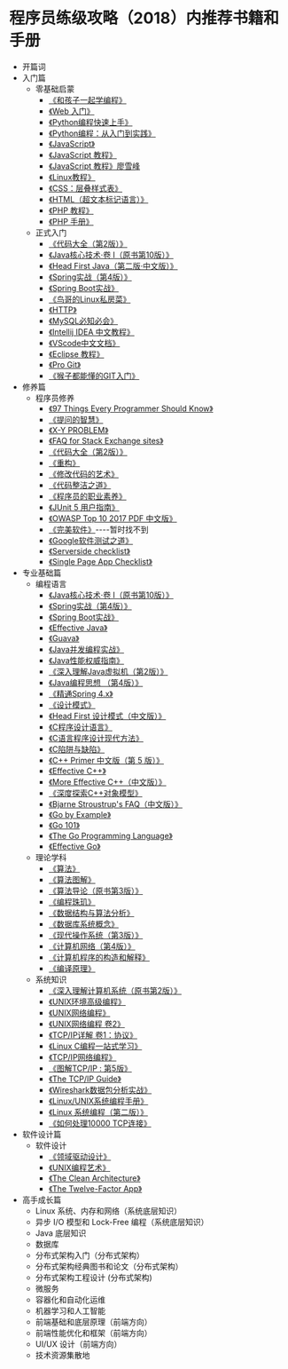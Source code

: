 # 程序员练级攻略（2018）内推荐书籍和手册

* 开篇词
* 入门篇
    * 零基础启蒙
        * [《和孩子一起学编程》](https://github.com/git-zjx/programmer_training_strategy/tree/master/入门篇/零基础启蒙)
        * [《Web 入门》](https://developer.mozilla.org/zh-CN/docs/Learn/Getting_started_with_the_web)
        * [《Python编程快速上手》](https://github.com/git-zjx/programmer_training_strategy/tree/master/入门篇/零基础启蒙)
        * [《Python编程：从入门到实践》](https://github.com/git-zjx/programmer_training_strategy/tree/master/入门篇/零基础启蒙)
        * [《JavaScript》](https://developer.mozilla.org/zh-CN/docs/Web/JavaScript)
        * [《JavaScript 教程》](http://www.w3school.com.cn/js/)
        * [《JavaScript 教程》廖雪峰](https://www.liaoxuefeng.com/wiki/001434446689867b27157e896e74d51a89c25cc8b43bdb3000)
        * [《Linux教程》](https://www.w3cschool.cn/linux/)
        * [《CSS：层叠样式表》](https://developer.mozilla.org/zh-CN/docs/Web/CSS)
        * [《HTML（超文本标记语言）》](https://developer.mozilla.org/zh-CN/docs/Web/HTML)
        * [《PHP 教程》](http://www.w3school.com.cn/php/index.asp)
        * [《PHP 手册》](http://php.net/manual/zh/)
    * 正式入门
        * [《代码大全（第2版）》](https://github.com/git-zjx/programmer_training_strategy/tree/master/修养篇/程序员修养)
        * [《Java核心技术·卷 I（原书第10版）》](https://github.com/git-zjx/programmer_training_strategy/tree/master/入门篇/正式入门)
        * [《Head First Java（第二版·中文版）》](https://github.com/git-zjx/programmer_training_strategy/tree/master/入门篇/正式入门)
        * [《Spring实战（第4版）》](https://github.com/git-zjx/programmer_training_strategy/tree/master/入门篇/正式入门)
        * [《Spring Boot实战》](https://github.com/git-zjx/programmer_training_strategy/tree/master/入门篇/正式入门)
        * [《鸟哥的Linux私房菜》](http://cn.linux.vbird.org/)
        * [《HTTP》](https://developer.mozilla.org/zh-CN/docs/Web/HTTP)
        * [《MySQL必知必会》](https://github.com/git-zjx/programmer_training_strategy/tree/master/入门篇/正式入门)
        * [《Intellij IDEA 中文教程》](https://dancon.gitbooks.io/intellij-idea/content/)
        * [《VScode中文文档》](https://jeasonstudio.gitbooks.io/vscode-cn-doc/content/)
        * [《Eclipse 教程》](http://www.runoob.com/eclipse/eclipse-tutorial.html)
        * [《Pro Git》](https://git-scm.com/book/zh/v2/)
        * [《猴子都能懂的GIT入门》](https://backlog.com/git-tutorial/cn/)
* 修养篇
    * 程序员修养
        * [《97 Things Every Programmer Should Know》](https://97-things-every-x-should-know.gitbooks.io/97-things-every-programmer-should-know/content/en/index.html)
        * [《提问的智慧》](http://doc.zengrong.net/smart-questions/cn.html)
        * [《X-Y PROBLEM》](https://coolshell.cn/articles/10804.html)
        * [《FAQ for Stack Exchange sites》](https://meta.stackexchange.com/questions/7931/faq-for-stack-exchange-sites)
        * [《代码大全（第2版）》](https://github.com/git-zjx/programmer_training_strategy/tree/master/修养篇/程序员修养)
        * [《重构》](https://github.com/git-zjx/programmer_training_strategy/tree/master/修养篇/程序员修养)
        * [《修改代码的艺术》](https://github.com/git-zjx/programmer_training_strategy/tree/master/修养篇/程序员修养)
        * [《代码整洁之道》](https://github.com/git-zjx/programmer_training_strategy/tree/master/修养篇/程序员修养)
        * [《程序员的职业素养》]()
        * [《JUnit 5 用户指南》](http://sjyuan.cc/junit5/user-guide-cn/)
        * [《OWASP Top 10 2017 PDF 中文版》](https://www.owasp.org/images/d/dc/OWASP_Top_10_2017_%E4%B8%AD%E6%96%87%E7%89%88v1.3.pdf)
        * [《完美软件》]()----暂时找不到
        * [《Google软件测试之道》](https://github.com/git-zjx/programmer_training_strategy/tree/master/修养篇/程序员修养)
        * [《Serverside checklist》](https://github.com/mtdvio/going-to-production/blob/master/serverside-checklist.md)
        * [《Single Page App Checklist》](https://github.com/mtdvio/going-to-production/blob/master/spa-checklist.md)
* 专业基础篇
    * 编程语言
        * [《Java核心技术·卷 I（原书第10版）》](https://github.com/git-zjx/programmer_training_strategy/tree/master/入门篇/正式入门)
        * [《Spring实战（第4版）》](https://github.com/git-zjx/programmer_training_strategy/tree/master/入门篇/正式入门)
        * [《Spring Boot实战》](https://github.com/git-zjx/programmer_training_strategy/tree/master/入门篇/正式入门)
        * [《Effective Java》](https://github.com/git-zjx/programmer_training_strategy/tree/master/专业基础篇/编程语言)
        * [《Guava》](https://github.com/google/guava)
        * [《Java并发编程实战》](https://github.com/git-zjx/programmer_training_strategy/tree/master/专业基础篇/编程语言)
        * [《Java性能权威指南》](https://github.com/git-zjx/programmer_training_strategy/tree/master/专业基础篇/编程语言)
        * [《深入理解Java虚拟机（第2版）》](https://github.com/git-zjx/programmer_training_strategy/tree/master/专业基础篇/编程语言)
        * [《Java编程思想 （第4版）》](https://github.com/git-zjx/programmer_training_strategy/tree/master/专业基础篇/编程语言)
        * [《精通Spring 4.x》]()
        * [《设计模式》]()
        * [《Head First 设计模式（中文版）》]()
        * [《C程序设计语言》]()
        * [《C语言程序设计现代方法》]()
        * [《C陷阱与缺陷》]()
        * [《C++ Primer 中文版（第 5 版）》]()
        * [《Effective C++》]()
        * [《More Effective C++（中文版）》]()
        * [《深度探索C++对象模型》]()
        * [《Bjarne Stroustrup's FAQ（中文版）》](http://www.stroustrup.com/bsfaqcn.html)
        * [《Go by Example》](https://gobyexample.com/)
        * [《Go 101》](https://go101.org/article/101.html)
        * [《The Go Programming Language》]()
        * [《Effective Go》]()
    * 理论学科
        * [《算法》]()
        * [《算法图解》]()
        * [《算法导论（原书第3版）》]()
        * [《编程珠玑》]()
        * [《数据结构与算法分析》]()
        * [《数据库系统概念》]()
        * [《现代操作系统（第3版）》]()
        * [《计算机网络（第4版）》]()
        * [《计算机程序的构造和解释》]()
        * [《编译原理》]()
    * 系统知识
        * [《深入理解计算机系统（原书第2版）》]()
        * [《UNIX环境高级编程》]()
        * [《UNIX网络编程》]()
        * [《UNIX网络编程 卷2》]()
        * [《TCP/IP详解 卷1：协议》]()
        * [《Linux C编程一站式学习》]()
        * [《TCP/IP网络编程》]()
        * [《图解TCP/IP : 第5版》]()
        * [《The TCP/IP Guide》](http://www.tcpipguide.com/free/index.htm)
        * [《Wireshark数据包分析实战》]()
        * [《Linux/UNIX系统编程手册》]()
        * [《Linux 系统编程（第二版）》]()
        * [《如何处理10000 TCP连接》](https://www.oschina.net/translate/c10k)
* 软件设计篇
    * 软件设计
        * [《领域驱动设计》]()
        * [《UNIX编程艺术》]()
        * [《The Clean Architecture》](https://8thlight.com/blog/uncle-bob/2012/08/13/the-clean-architecture.html)
        * [《The Twelve-Factor App》](https://12factor.net/zh_cn/)
* 高手成长篇
    * Linux 系统、内存和网络（系统底层知识）
    * 异步 I/O 模型和 Lock-Free 编程（系统底层知识）
    * Java 底层知识
    * 数据库
    * 分布式架构入门（分布式架构）
    * 分布式架构经典图书和论文（分布式架构）
    * 分布式架构工程设计 (分布式架构)
    * 微服务
    * 容器化和自动化运维
    * 机器学习和人工智能
    * 前端基础和底层原理（前端方向）
    * 前端性能优化和框架（前端方向）
    * UI/UX 设计（前端方向）
    * 技术资源集散地